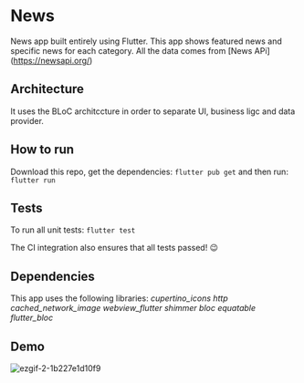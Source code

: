 # News
News app built entirely using Flutter.
This app shows featured news and specific news for each category.
All the data comes from [News APi] (https://newsapi.org/)

## Architecture
It uses the BLoC architccture in order to separate UI, business ligc and data provider.

## How to run
Download this repo, get the dependencies:
`flutter pub get`
and then run:
`flutter run`

## Tests
To run all unit tests:
`flutter test`

The CI integration also ensures that all tests passed! 😉

## Dependencies

This app uses the following libraries:
_cupertino_icons_
_http_
_cached_network_image_
_webview_flutter_
_shimmer_
_bloc_
_equatable_
_flutter_bloc_

## Demo
![ezgif-2-1b227e1d10f9](https://user-images.githubusercontent.com/7269894/92313136-7846d280-ef9e-11ea-8267-186a949d0796.gif)
